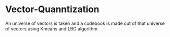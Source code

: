 # Vector-Quanntization
An universe of vectors is taken and a codebook is made out of that universe of vectors using Kmeans and LBG algorithm 

